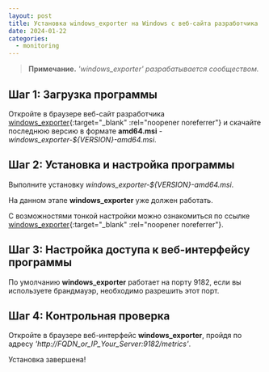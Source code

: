 ```yaml
---
layout: post
title: Установка windows_exporter на Windows с веб-сайта разработчика
date: 2024-01-22
categories:
  - monitoring
---
```


<!-- # Установка **windows_exporter** на **Windows** с веб-сайта разработчика -->

> **Примечание.** *'windows_exporter' разрабатывается сообществом.*

## Шаг 1: Загрузка программы

Откройте в браузере веб-сайт разработчика [windows_exporter](https://github.com/prometheus-community/windows_exporter/releases){:target="_blank" :rel="noopener noreferrer"} и скачайте последнюю версию в формате **amd64.msi** - *windows_exporter-${VERSION}-amd64.msi*.

## Шаг 2: Установка и настройка программы

Выполните установку *windows_exporter-${VERSION}-amd64.msi*.

На данном этапе **windows_exporter** уже должен работать.

С возможностями тонкой настройки можно ознакомиться по ссылке [windows_exporter](https://github.com/prometheus-community/windows_exporter){:target="_blank" :rel="noopener noreferrer"}.

## Шаг 3: Настройка доступа к веб-интерфейсу программы

По умолчанию **windows_exporter** работает на порту 9182, если вы используете брандмауэр, необходимо разрешить этот порт.

## Шаг 4: Контрольная проверка

Откройте в браузере веб-интерфейс **windows_exporter**, пройдя по адресу *'http://FQDN_or_IP_Your_Server:9182/metrics'*.

Установка завершена!
